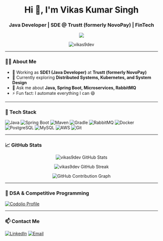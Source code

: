 <!--
**vikas9dev/vikas9dev** is a ✨ _special_ ✨ repository because its `README.md` (this file) appears on your GitHub profile.

Here are some ideas to get you started:

- 🔭 I’m currently working on ...
- 🌱 I’m currently learning ...
- 👯 I’m looking to collaborate on ...
- 🤔 I’m looking for help with ...
- 💬 Ask me about ...
- 📫 How to reach me: ...
- 😄 Pronouns: ...
- ⚡ Fun fact: ...
-->
<h1 align="center">Hi 👋, I'm Vikas Kumar Singh</h1>
<h3 align="center">Java Developer | SDE @ Trustt (formerly NovoPay) | FinTech </h3>

<p align="center">
  <img src="https://readme-typing-svg.demolab.com/?lines=Passionate%20Java%20Backend%20Developer;Microservices%20Enthusiast;Distributed%20Systems%20Learner;Always%20Learning%20New%20Things!&center=true&width=500&height=50">
</p>

<p align="center">
  <img src="https://komarev.com/ghpvc/?username=vikas9dev&label=Profile%20views&color=0e75b6&style=flat" alt="vikas9dev" />
</p>

---

### 👨‍💻 About Me

- 🔭 Working as **SDE1 (Java Developer)** at **Trustt (formerly NovoPay)**
- 🌱 Currently exploring **Distributed Systems, Kubernetes, and System Design**
- 💬 Ask me about **Java, Spring Boot, Microservices, RabbitMQ**
- ⚡ Fun fact: I automate everything I can 😄

---

### 🧰 Tech Stack

![Java](https://img.shields.io/badge/Java-ED8B00?style=for-the-badge&logo=java&logoColor=white)
![Spring Boot](https://img.shields.io/badge/Spring%20Boot-6DB33F?style=for-the-badge&logo=spring-boot&logoColor=white)
![Maven](https://img.shields.io/badge/Maven-C71A36?style=for-the-badge&logo=apache-maven&logoColor=white)
![Gradle](https://img.shields.io/badge/Gradle-02303A?style=for-the-badge&logo=gradle&logoColor=white)
![RabbitMQ](https://img.shields.io/badge/RabbitMQ-FF6600?style=for-the-badge&logo=rabbitmq&logoColor=white)
![Docker](https://img.shields.io/badge/Docker-2496ED?style=for-the-badge&logo=docker&logoColor=white)
![PostgreSQL](https://img.shields.io/badge/PostgreSQL-316192?style=for-the-badge&logo=postgresql&logoColor=white)
![MySQL](https://img.shields.io/badge/MySQL-4479A1?style=for-the-badge&logo=mysql&logoColor=white)
![AWS](https://img.shields.io/badge/AWS-232F3E?style=for-the-badge&logo=amazon-aws&logoColor=white)
![Git](https://img.shields.io/badge/Git-F05032?style=for-the-badge&logo=git&logoColor=white)

---

### 📈 GitHub Stats

<p align="center">
  <img src="https://github-readme-stats.vercel.app/api?username=vikas9dev&show_icons=true&theme=tokyonight" alt="vikas9dev GitHub Stats" />
</p>

<p align="center">
  <img src="https://github-readme-streak-stats.herokuapp.com/?user=vikas9dev&theme=tokyonight" alt="vikas9dev GitHub Streak" />
</p>

<!--
<p align="center">
  <img src="https://github-profile-trophy.vercel.app/?username=vikas9dev&theme=tokyonight&row=1&no-frame=true&margin-w=30" alt="vikas9dev GitHub Trophies" />
</p>
-->

<p align="center">
  <img src="https://camo.githubusercontent.com/c45be63494059a132679629d764aa349a653a4510357dae6db55e7999c982c8a/68747470733a2f2f6769746875622d726561646d652d73747265616b2d73746174732e6865726f6b756170702e636f6d2f3f757365723d616d69746769747a267468656d653d68696768636f6e747261737426686964655f626f726465723d66616c7365" alt="GitHub Contribution Graph" />
</p>

---

### 🚀 DSA & Competitive Programming

[![Codolio Profile](https://img.shields.io/badge/Codolio-Profile-informational?style=for-the-badge&logo=codeforces&logoColor=white&color=blue)](https://codolio.com/profile/vikas9dev)

---

### 📫 Contact Me

[![LinkedIn](https://img.shields.io/badge/LinkedIn-blue?style=for-the-badge&logo=linkedin)](https://www.linkedin.com/in/vikas9dev/)
[![Email](https://img.shields.io/badge/Email-D14836?style=for-the-badge&logo=gmail&logoColor=white)](mailto:vikas.dev.java@gmail.com)

